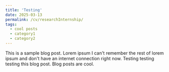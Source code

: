 ```yaml
---
title: 'Testing'
date: 2025-03-13
permalink: /cv/researchInternship/
tags:
  - cool posts
  - category1
  - category2
---
```


This is a sample blog post. Lorem ipsum I can't remember the rest of lorem ipsum and don't have an internet connection right now. Testing testing testing this blog post. Blog posts are cool.
